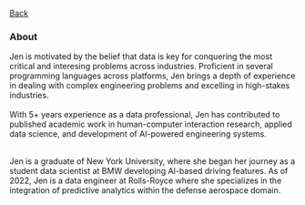 [Back](https://zenjen-devs.github.io)

### About

<p align="left">
Jen is motivated by the belief that data is key for conquering the most critical and interesing problems across industries. Proficient in several programming languages across platforms, Jen brings a depth of experience in dealing with complex engineering problems and excelling in high-stakes industries.

  <br>
  <br>
With 5+ years experience as a data professional, Jen has contributed to published academic work in human-computer interaction research, applied data science, and development of AI-powered engineering systems.
<br>
  <br>
  
Jen is a graduate of New York University, where she began her journey as a student data scientist at BMW developing AI-based driving features. As of 2022, Jen is a data engineer at Rolls-Royce where she specializes in the integration of predictive analytics within the defense aerospace domain.
  <br><br>






  

  </p>


